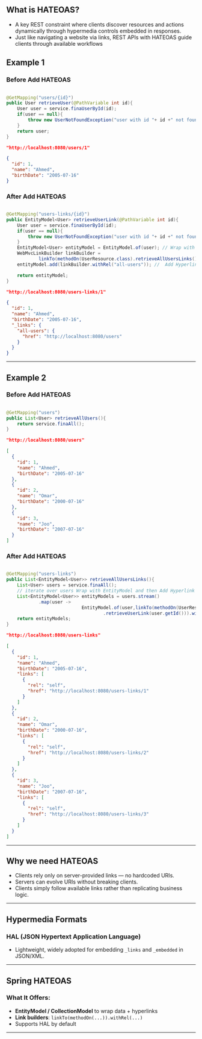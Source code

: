 ## What is HATEOAS?

* A key REST constraint where clients discover resources and actions dynamically through hypermedia controls embedded in responses. 
* Just like navigating a website via links, REST APIs with HATEOAS guide clients through available workflows

## Example 1

### Before Add HATEOAS

``` java

@GetMapping("users/{id}")
public User retrieveUser(@PathVariable int id){
    User user = service.finaUserById(id);
    if(user == null){
        throw new UserNotFoundException("user with id "+ id +" not found");
    }
    return user;
}

```


``` json
"http://localhost:8080/users/1"

{
  "id": 1,
  "name": "Ahmed",
  "birthDate": "2005-07-16"
}

```

### After Add HATEOAS

``` java

@GetMapping("users-links/{id}")
public EntityModel<User> retrieveUserLink(@PathVariable int id){ 
    User user = service.finaUserById(id);
    if(user == null){
        throw new UserNotFoundException("user with id "+ id +" not found");
    }
    EntityModel<User> entityModel = EntityModel.of(user); // Wrap with EntityModel
    WebMvcLinkBuilder linkBuilder =
            linkTo(methodOn(UserResource.class).retrieveAllUsersLinks());
    entityModel.add(linkBuilder.withRel("all-users")); //  Add Hyperlink with HATEOAS

    return entityModel;
}

```


``` json
"http://localhost:8080/users-links/1"

{
  "id": 1,
  "name": "Ahmed",
  "birthDate": "2005-07-16",
  "_links": {
    "all-users": {
      "href": "http://localhost:8080/users"
    }
  }
}

```

---


## Example 2

### Before Add HATEOAS
 
``` java

@GetMapping("users")
public List<User> retrieveAllUsers(){
    return service.finaAll();
}

```


``` json
"http://localhost:8080/users"

[
  {
    "id": 1,
    "name": "Ahmed",
    "birthDate": "2005-07-16"
  },
  {
    "id": 2,
    "name": "Omar",
    "birthDate": "2000-07-16"
  },
  {
    "id": 3,
    "name": "Joo",
    "birthDate": "2007-07-16"
  }
]

```

### After Add HATEOAS

``` java

@GetMapping("users-links")
public List<EntityModel<User>> retrieveAllUsersLinks(){  
    List<User> users = service.finaAll();
    // iterate over users Wrap with EntityModel and then Add Hyperlink with HATEOAS
    List<EntityModel<User>> entityModels = users.stream()
            .map(user ->
                            EntityModel.of(user,linkTo(methodOn(UserResource.class)
                                    .retrieveUserLink(user.getId())).withSelfRel())).toList();
    return entityModels;
}

```


``` json
"http://localhost:8080/users-links"

[
  {
    "id": 1,
    "name": "Ahmed",
    "birthDate": "2005-07-16",
    "links": [
      {
        "rel": "self",
        "href": "http://localhost:8080/users-links/1"
      }
    ]
  },
  {
    "id": 2,
    "name": "Omar",
    "birthDate": "2000-07-16",
    "links": [
      {
        "rel": "self",
        "href": "http://localhost:8080/users-links/2"
      }
    ]
  },
  {
    "id": 3,
    "name": "Joo",
    "birthDate": "2007-07-16",
    "links": [
      {
        "rel": "self",
        "href": "http://localhost:8080/users-links/3"
      }
    ]
  }
]

```


---

## Why we need HATEOAS


* Clients rely only on server-provided links — no hardcoded URIs.
* Servers can evolve URIs without breaking clients.
* Clients simply follow available links rather than replicating business logic.

---

## Hypermedia Formats

### HAL (JSON Hypertext Application Language)

* Lightweight, widely adopted for embedding `_links` and `_embedded` in JSON/XML.

---

## Spring HATEOAS

### What It Offers:

* **EntityModel<T> / CollectionModel<T>** to wrap data + hyperlinks
* **Link builders**: `linkTo(methodOn(...)).withRel(...)`
* Supports HAL by default

---
